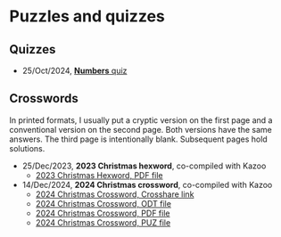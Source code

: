 # Puzzles and quizzes

## Quizzes
* 25/Oct/2024, [**Numbers** quiz](https://github.com/jw-allen/puzzles-and-quizzes/blob/ac13bdf3492eff3927d1f720f6a0e911b2753c29/241025-numbers-questions.md)

## Crosswords
In printed formats, I usually put a cryptic version on the first page and a conventional version on the second page. Both versions have the same answers. The third page is intentionally blank. Subsequent pages hold solutions. 
* 25/Dec/2023, **2023 Christmas hexword**, co-compiled with Kazoo
  * <a title="2023 Christmas Hexword, PDF file" href="231225-christmas-hexword.pdf">2023 Christmas Hexword, PDF file</a> 
* 14/Dec/2024, **2024 Christmas crossword**, co-compiled with Kazoo
  * <a title="2024 Christmas Crossword, Crosshare link" href="https://crosshare.org/crosswords/Z2g4BDeTZUvVL8kOhRxx/2024-christmas-crossword">2024 Christmas Crossword, Crosshare link</a>
  * <a title="2024 Christmas Crossword, ODT file" href="241214-christmas-crossword.odt">2024 Christmas Crossword, ODT file</a>
  * <a title="2024 Christmas Crossword, PDF file" href="241214-christmas-crossword.pdf">2024 Christmas Crossword, PDF file</a>
  * <a title="2024 Christmas Crossword, PUZ file" href="241214-christmas-crossword.puz">2024 Christmas Crossword, PUZ file</a>
